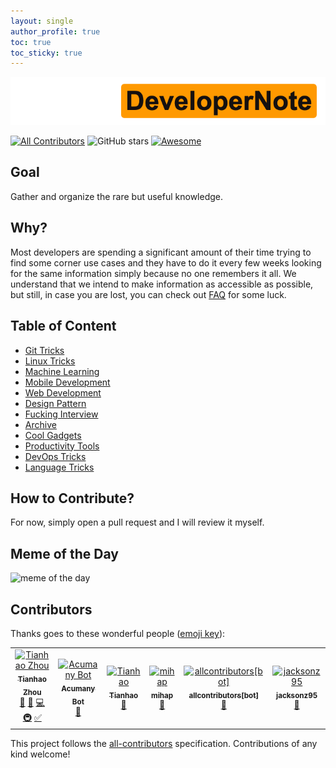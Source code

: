 ```yaml
---
layout: single
author_profile: true
toc: true
toc_sticky: true
---
```


![logo](./asset/logo/logo_pornhub_style_transparent.png)

[![All Contributors](https://img.shields.io/badge/all_contributors-6-orange.svg?style=flat-square)](#contributors)
![GitHub stars](https://img.shields.io/github/stars/tianhaoz95/developer-note?style=social)
[![Awesome](https://cdn.rawgit.com/sindresorhus/awesome/d7305f38d29fed78fa85652e3a63e154dd8e8829/media/badge.svg)](https://github.com/sindresorhus/awesome)

## Goal

Gather and organize the rare but useful knowledge.

## Why?

Most developers are spending a significant amount of their time trying to find some corner use cases and they have to do it every few weeks looking for the same information simply because no one remembers it all. We understand that we intend to make information as accessible as possible, but still, in case you are lost, you can check out [FAQ](./faq/README.md) for some luck.

## Table of Content

* [Git Tricks](./git-tricks/README.md)
* [Linux Tricks](./linux-tricks/README.md)
* [Machine Learning](./machine-learning/README.md)
* [Mobile Development](./mobile-development/README.md)
* [Web Development](./web-development/README.md)
* [Design Pattern](./design-pattern/README.md)
* [Fucking Interview](./fucking-interview/README.md)
* [Archive](./archive/README.md)
* [Cool Gadgets](./cool-gadgets/README.md)
* [Productivity Tools](./productivity-tools/README.md)
* [DevOps Tricks](./dev-ops-tricks/README.md)
* [Language Tricks](./language-tricks/README.md)

## How to Contribute?

For now, simply open a pull request and I will review it myself.

## Meme of the Day

![meme of the day](https://media.giphy.com/media/gHWaAs1YM1jmnp6bLB/giphy.gif)

## Contributors

Thanks goes to these wonderful people ([emoji key](https://allcontributors.org/docs/en/emoji-key)):

<!-- ALL-CONTRIBUTORS-LIST:START - Do not remove or modify this section -->
<!-- prettier-ignore -->
<table><tr><td align="center"><a href="http://tianhaoz95.github.io"><img src="https://avatars3.githubusercontent.com/u/16887772?v=4" width="100px;" alt="Tianhao Zhou"/><br /><sub><b>Tianhao Zhou</b></sub></a><br /><a href="#question-tianhaoz95" title="Answering Questions">💬</a> <a href="#design-tianhaoz95" title="Design">🎨</a> <a href="https://github.com/tianhaoz95/developer-note/commits?author=tianhaoz95" title="Code">💻</a> <a href="#infra-tianhaoz95" title="Infrastructure (Hosting, Build-Tools, etc)">🚇</a> <a href="#tutorial-tianhaoz95" title="Tutorials">✅</a></td><td align="center"><a href="https://acumanybot.github.io"><img src="https://avatars1.githubusercontent.com/u/46615080?v=4" width="100px;" alt="Acumany Bot"/><br /><sub><b>Acumany Bot</b></sub></a><br /><a href="#maintenance-AcumanyBot" title="Maintenance">🚧</a></td><td align="center"><a href="http://www.xilinx.com"><img src="https://avatars2.githubusercontent.com/u/43861455?v=4" width="100px;" alt="Tianhao"/><br /><sub><b>Tianhao</b></sub></a><br /><a href="#maintenance-tianhaoz95-xilinx" title="Maintenance">🚧</a></td><td align="center"><a href="https://github.com/emzak208"><img src="https://avatars3.githubusercontent.com/u/27669432?v=4" width="100px;" alt="mihap"/><br /><sub><b>mihap</b></sub></a><br /><a href="#design-emzak208" title="Design">🎨</a></td><td align="center"><a href="https://github.com/all-contributors/all-contributors-bot"><img src="https://avatars3.githubusercontent.com/u/46843839?v=4" width="100px;" alt="allcontributors[bot]"/><br /><sub><b>allcontributors[bot]</b></sub></a><br /><a href="#design-allcontributors" title="Design">🎨</a></td><td align="center"><a href="https://github.com/jacksonz95"><img src="https://avatars3.githubusercontent.com/u/52368981?v=4" width="100px;" alt="jacksonz95"/><br /><sub><b>jacksonz95</b></sub></a><br /><a href="#design-jacksonz95" title="Design">🎨</a></td></tr></table>

<!-- ALL-CONTRIBUTORS-LIST:END -->

This project follows the [all-contributors](https://github.com/all-contributors/all-contributors) specification. Contributions of any kind welcome!
